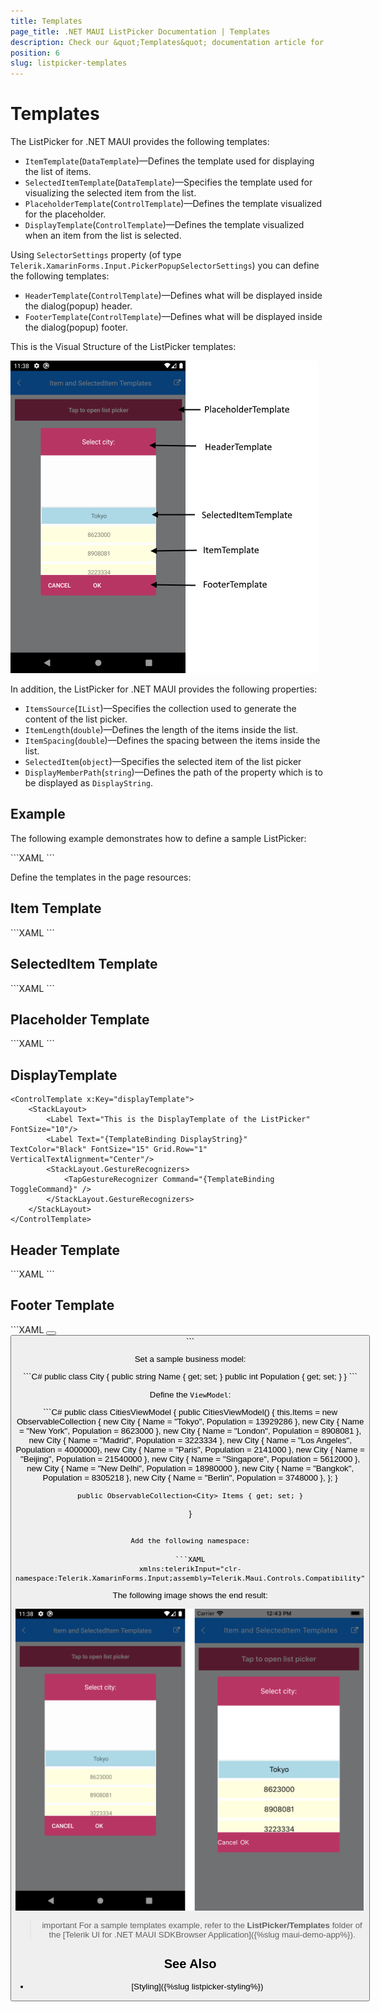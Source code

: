 ```yaml
---
title: Templates
page_title: .NET MAUI ListPicker Documentation | Templates
description: Check our &quot;Templates&quot; documentation article for Telerik ListPicker for .NET MAUI.
position: 6
slug: listpicker-templates
---
```


# Templates

The ListPicker for .NET MAUI provides the following templates:

* `ItemTemplate`(`DataTemplate`)&mdash;Defines the template used for displaying the list of items.
* `SelectedItemTemplate`(`DataTemplate`)&mdash;Specifies the template used for visualizing the selected item from the list.
* `PlaceholderTemplate`(`ControlTemplate`)&mdash;Defines the template visualized for the placeholder.  
* `DisplayTemplate`(`ControlTemplate`)&mdash;Defines the template visualized when an item from the list is selected.

Using `SelectorSettings` property (of type `Telerik.XamarinForms.Input.PickerPopupSelectorSettings`) you can define the following templates:

* `HeaderTemplate`(`ControlTemplate`)&mdash;Defines what will be displayed inside the dialog(popup) header.
* `FooterTemplate`(`ControlTemplate`)&mdash;Defines what will be displayed inside the dialog(popup) footer.

This is the Visual Structure of the ListPicker templates:

![ListPicker Visual Structure](images/listpicker_visual_structure_templates.png)

In addition, the ListPicker for .NET MAUI provides the following properties:

* `ItemsSource`(`IList`)&mdash;Specifies the collection used to generate the content of the list picker.
* `ItemLength`(`double`)&mdash;Defines the length of the items inside the list.
* `ItemSpacing`(`double`)&mdash;Defines the spacing between the items inside the list.
* `SelectedItem`(`object`)&mdash;Specifies the selected item of the list picker
* `DisplayMemberPath`(`string`)&mdash;Defines the path of the property which is to be displayed as `DisplayString`.

## Example

The following example demonstrates how to define a sample ListPicker:

<snippet id='listpicker-features-templates' />
```XAML
<telerikInput:RadListPicker PlaceholderTemplate="{StaticResource placeholderTemplate}"
							ItemTemplate="{StaticResource itemTemplate}"
							SelectedItemTemplate="{StaticResource selectedItemTemplate}"
							ItemLength="40"
							ItemSpacing="4"
							ItemsSource="{Binding Items}"
							DisplayMemberPath="Name"
							x:Name="listPicker">
	<telerikInput:RadListPicker.BindingContext>
		<local:CitiesViewModel/>
	</telerikInput:RadListPicker.BindingContext>
	<telerikInput:RadListPicker.SelectorSettings>
		<telerikInput:PickerPopupSelectorSettings HeaderTemplate="{StaticResource headerTemplate}"
												  FooterTemplate="{StaticResource footerTemplate}"/>
	</telerikInput:RadListPicker.SelectorSettings>
</telerikInput:RadListPicker>
```

Define the templates in the page resources:

## Item Template

<snippet id='listpicker-features-itemtemplate' />
```XAML
<DataTemplate x:Key="itemTemplate">
	<Label Text="{Binding Population}"
		   BackgroundColor="LightYellow"
		   HorizontalTextAlignment="Center"
		   VerticalTextAlignment="Center"/>
</DataTemplate>
```

## SelectedItem Template

<snippet id='listpicker-features-selecteditemtemplate' />
```XAML
<DataTemplate x:Key="selectedItemTemplate">
	<Label Text="{Binding Name}"
		   BackgroundColor="LightBlue"
		   HorizontalTextAlignment="Center"
		   VerticalTextAlignment="Center"/>
</DataTemplate>
```

## Placeholder Template

<snippet id='listpicker-features-placeholdertemplate' />
```XAML
<ControlTemplate x:Key="placeholderTemplate">
	<Label Text="Tap to open list picker"
		   FontAttributes="Bold"
		   TextColor="White"
		   BackgroundColor="#B73562"
		   HeightRequest="50"
		   VerticalTextAlignment="Center"
		   HorizontalTextAlignment="Center">
		<Label.GestureRecognizers>
			<TapGestureRecognizer Command="{TemplateBinding ToggleCommand}" />
		</Label.GestureRecognizers>
	</Label>
</ControlTemplate>
```

## DisplayTemplate

```XAML
<ControlTemplate x:Key="displayTemplate">
	<StackLayout>
		<Label Text="This is the DisplayTemplate of the ListPicker" FontSize="10"/>
		<Label Text="{TemplateBinding DisplayString}" TextColor="Black" FontSize="15" Grid.Row="1" VerticalTextAlignment="Center"/>
		<StackLayout.GestureRecognizers>
			<TapGestureRecognizer Command="{TemplateBinding ToggleCommand}" />
		</StackLayout.GestureRecognizers>
	</StackLayout>
</ControlTemplate>
```

## Header Template

<snippet id='listpicker-features-headertemplate' />
```XAML
<ControlTemplate x:Key="headerTemplate">
	<Label Text="Select city:"
		   TextColor="White"
		   FontSize="16"
		   VerticalTextAlignment="Center"
		   HorizontalTextAlignment="Center"
		   BackgroundColor="#B73562"/>
</ControlTemplate>
```

## Footer Template

<snippet id='listpicker-features-footertemplate' />
```XAML
<ControlTemplate x:Key="footerTemplate">
	<StackLayout Orientation="Horizontal" Spacing="0" HorizontalOptions="FillAndExpand" BackgroundColor="#B73562">
		<Button Text="Cancel"
				TextColor="White"
				BackgroundColor="Transparent"
				Command="{TemplateBinding CancelCommand}" />
		<Button Text="OK"
				TextColor="White"
				BackgroundColor="Transparent"
				Command="{TemplateBinding AcceptCommand}" />
	</StackLayout>
</ControlTemplate>
```

Set a sample business model:

<snippet id='listpicker-features-businessmodel' />
```C#
public class City
{
	public string Name { get; set; }
	public int Population { get; set; }
}
```

Define the `ViewModel`:

<snippet id='listpicker-features-viewmodel' />
```C#
public class CitiesViewModel
{
	public CitiesViewModel()
	{
		this.Items = new ObservableCollection<City>
		{
			new City { Name = "Tokyo", Population = 13929286 },
			new City { Name = "New York", Population = 8623000 },
			new City { Name = "London", Population = 8908081 },
			new City { Name = "Madrid", Population = 3223334 },
			new City { Name = "Los Angeles", Population = 4000000},
			new City { Name = "Paris", Population = 2141000 },
			new City { Name = "Beijing", Population = 21540000 },
			new City { Name = "Singapore", Population = 5612000 },
			new City { Name = "New Delhi", Population = 18980000 },
			new City { Name = "Bangkok", Population = 8305218 },
			new City { Name = "Berlin", Population = 3748000 },
		};
	}

	public ObservableCollection<City> Items { get; set; }
}
```

Add the following namespace:

```XAML
xmlns:telerikInput="clr-namespace:Telerik.XamarinForms.Input;assembly=Telerik.Maui.Controls.Compatibility"
```


The following image shows the end result:

![ListPicker Templates](images/listpicker_templates.png)

>important For a sample templates example, refer to the **ListPicker/Templates** folder of the [Telerik UI for .NET MAUI SDKBrowser Application]({%slug maui-demo-app%}).

## See Also

- [Styling]({%slug listpicker-styling%})
